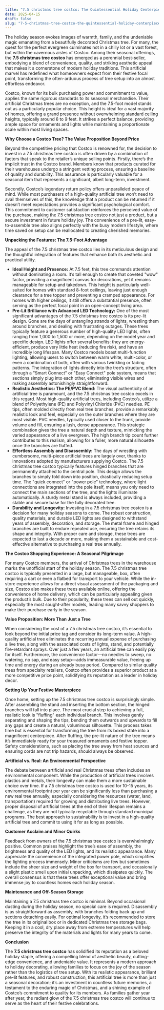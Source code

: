 ```yaml
---
title: "7.5 christmas tree costco: The Quintessential Holiday Centerpiece"
date: 2025-04-15
draft: false
slug: "7-5-christmas-tree-costco-the-quintessential-holiday-centerpiece" 
---
```


The holiday season evokes images of warmth, family, and the undeniable magic emanating from a beautifully decorated Christmas tree. For many, the quest for the perfect evergreen culminates not in a chilly lot or a vast forest, but within the cavernous aisles of Costco. Among their seasonal offerings, the **7.5 christmas tree costco** has emerged as a perennial best-seller, embodying a blend of convenience, quality, and striking aesthetic appeal that makes it a cornerstone of modern holiday traditions. This artificial marvel has redefined what homeowners expect from their festive focal point, transforming the often-arduous process of tree setup into an almost effortless endeavor.

Costco, known for its bulk purchasing power and commitment to value, applies the same rigorous standards to its seasonal merchandise. Their artificial Christmas trees are no exception, and the 7.5-foot model stands out as a particularly popular choice. This height is ideal for a vast majority of homes, offering a grand presence without overwhelming standard ceiling heights, typically around 8 to 9 feet. It strikes a perfect balance, providing ample space for ornaments and lights while maintaining a proportionate scale within most living spaces.

**Why Choose a Costco Tree? The Value Proposition Beyond Price**

Beyond the competitive pricing that Costco is renowned for, the decision to invest in a 7.5 christmas tree costco is often driven by a combination of factors that speak to the retailer’s unique selling points. Firstly, there’s the implicit trust in the Costco brand. Members know that products curated for their warehouses undergo a stringent vetting process, ensuring a baseline of quality and durability. This assurance is particularly valuable for a seasonal item that represents a significant, albeit long-term, investment.

Secondly, Costco’s legendary return policy offers unparalleled peace of mind. While most purchasers of a high-quality artificial tree won’t need to avail themselves of this, the knowledge that a product can be returned if it doesn’t meet expectations provides a significant psychological comfort. This commitment to customer satisfaction reinforces the perceived value of the purchase, making the 7.5 christmas tree costco not just a product, but a secure investment in future holiday joy. The convenience of a pre-lit, easy-to-assemble tree also aligns perfectly with the busy modern lifestyle, where time saved on setup can be reallocated to creating cherished memories.

**Unpacking the Features: The 7.5-Foot Advantage**

The appeal of the 7.5 christmas tree costco lies in its meticulous design and the thoughtful integration of features that enhance both its aesthetic and practical utility.

* **Ideal Height and Presence:** At 7.5 feet, this tree commands attention without dominating a room. It’s tall enough to create that coveted "wow" factor, providing a magnificent canvas for decorations, yet it remains manageable for setup and takedown. This height is particularly well-suited for homes with standard 8-foot ceilings, leaving just enough clearance for a tree topper and preventing a cramped appearance. For homes with higher ceilings, it still offers a substantial presence, often serving as the perfect focal point in an open-concept living area.
* **Pre-Lit Brilliance with Advanced LED Technology:** One of the most significant advantages of the 7.5 christmas tree costco is its pre-lit design. Gone are the days of untangling strands of lights, wrestling them around branches, and dealing with frustrating outages. These trees typically feature a generous number of high-quality LED lights, often ranging from 1,000 to 1,500 or more, depending on the model year and specific design. LED lights offer several benefits: they are energy-efficient, produce very little heat (reducing fire risk), and have an incredibly long lifespan. Many Costco models boast multi-function lighting, allowing users to switch between warm white, multi-color, or even a combination of both, often with various twinkling or fading patterns. The integration of lights directly into the tree’s structure, often through a "Smart Connect" or "Easy Connect" pole system, means that sections simply plug into each other, eliminating visible wires and making assembly astonishingly straightforward.
* **Realistic Aesthetics: The PE/PVC Blend:** The visual authenticity of an artificial tree is paramount, and the 7.5 christmas tree costco excels in this regard. Most high-quality artificial trees, including Costco’s, utilize a blend of Polyethylene (PE) and Polyvinyl Chloride (PVC) needles. PE tips, often molded directly from real tree branches, provide a remarkably realistic look and feel, especially on the outer branches where they are most visible. PVC needles, typically used closer to the trunk, provide volume and fill, ensuring a lush, dense appearance. This strategic combination gives the tree a natural depth and texture, mimicking the varied appearance of a live evergreen. The high branch tip count further contributes to this realism, allowing for a fuller, more natural silhouette once the branches are fluffed.
* **Effortless Assembly and Disassembly:** The days of wrestling with cumbersome, multi-piece artificial trees are largely over, thanks to innovations adopted by manufacturers supplying Costco. The 7.5 christmas tree costco typically features hinged branches that are permanently attached to the central pole. This design allows the branches to simply fold down into position, drastically reducing setup time. The "quick connect" or "power pole" technology, where light connections are integrated into the pole itself, means you only need to connect the main sections of the tree, and the lights illuminate automatically. A sturdy metal stand is always included, providing a stable and secure base for the fully decorated tree.
* **Durability and Longevity:** Investing in a 7.5 christmas tree costco is a decision for many holiday seasons to come. The robust construction, quality materials, and durable LED lights are designed to withstand years of assembly, decoration, and storage. The metal frame and hinged branches are built to endure repeated use, ensuring the tree retains its shape and integrity. With proper care and storage, these trees are expected to last a decade or more, making them a sustainable and cost-effective alternative to purchasing a real tree annually.

**The Costco Shopping Experience: A Seasonal Pilgrimage**

For many Costco members, the arrival of Christmas trees in the warehouse marks the unofficial start of the holiday season. The 7.5 christmas tree costco is typically presented in a large, but manageable, box, often requiring a cart or even a flatbed for transport to your vehicle. While the in-store experience allows for a direct visual assessment of the packaging and size, Costco also makes these trees available online, offering the convenience of home delivery, which can be particularly appealing given the product’s bulk. Due to their popularity, these trees can sell out quickly, especially the most sought-after models, leading many savvy shoppers to make their purchase early in the season.

**Value Proposition: More Than Just a Tree**

When considering the cost of a 7.5 christmas tree costco, it’s essential to look beyond the initial price tag and consider its long-term value. A high-quality artificial tree eliminates the recurring annual expense of purchasing a live tree, along with the associated costs of lights, stand, and potentially fire-retardant sprays. Over just a few years, an artificial tree can easily pay for itself. Furthermore, the convenience factor—no needles to sweep, no watering, no sap, and easy setup—adds immeasurable value, freeing up time and energy during an already busy period. Compared to similar quality trees from specialty retailers, Costco often provides a superior product at a more competitive price point, solidifying its reputation as a leader in holiday decor.

**Setting Up Your Festive Masterpiece**

Once home, setting up the 7.5 christmas tree costco is surprisingly simple. After assembling the stand and inserting the bottom section, the hinged branches will fall into place. The most crucial step to achieving a full, realistic look is "fluffing" each individual branch. This involves gently separating and shaping the tips, bending them outwards and upwards to fill any gaps and create a natural, voluminous silhouette. This process takes time but is essential for transforming the tree from its boxed state into a magnificent centerpiece. After fluffing, the pre-lit nature of the tree means it’s immediately ready for your treasured ornaments and festive topper. Safety considerations, such as placing the tree away from heat sources and ensuring cords are not trip hazards, should always be observed.

**Artificial vs. Real: An Environmental Perspective**

The debate between artificial and real Christmas trees often includes an environmental component. While the production of artificial trees involves plastics and metals, their longevity can make them a more sustainable choice over time. If a 7.5 christmas tree costco is used for 10-15 years, its environmental footprint per year can be significantly less than purchasing a new real tree annually, especially considering the resources (water, land, transportation) required for growing and distributing live trees. However, proper disposal of artificial trees at the end of their lifespan remains a challenge, as they are not typically recyclable through standard municipal programs. The best approach to sustainability is to invest in a high-quality artificial tree and commit to using it for as long as possible.

**Customer Acclaim and Minor Quirks**

Feedback from owners of the 7.5 christmas tree costco is overwhelmingly positive. Common praises highlight the tree’s ease of assembly, the brightness and quality of the LED lights, and its realistic appearance. Many appreciate the convenience of the integrated power pole, which simplifies the lighting process immensely. Minor criticisms are few but sometimes include the sheer size and weight of the box for transport, and occasionally a slight plastic smell upon initial unpacking, which dissipates quickly. The overall consensus is that these trees offer exceptional value and bring immense joy to countless homes each holiday season.

**Maintenance and Off-Season Storage**

Maintaining a 7.5 christmas tree costco is minimal. Beyond occasional dusting during the holiday season, no special care is required. Disassembly is as straightforward as assembly, with branches folding back up and sections detaching easily. For optimal longevity, it’s recommended to store the tree in its original box or in dedicated Christmas tree storage bags. Keeping it in a cool, dry place away from extreme temperatures will help preserve the integrity of the materials and lights for many years to come.

**Conclusion**

The **7.5 christmas tree costco** has solidified its reputation as a beloved holiday staple, offering a compelling blend of aesthetic beauty, cutting-edge convenience, and undeniable value. It represents a modern approach to holiday decorating, allowing families to focus on the joy of the season rather than the logistics of tree setup. With its realistic appearance, brilliant pre-lit features, and robust construction, this artificial tree is more than just a seasonal decoration; it’s an investment in countless future memories, a testament to the enduring magic of Christmas, and a shining example of Costco’s commitment to quality for its members. As families gather year after year, the radiant glow of the 7.5 christmas tree costco will continue to serve as the heart of their festive celebrations.